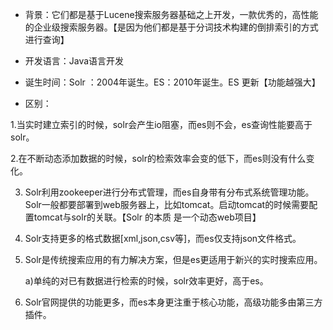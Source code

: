 - 背景：它们都是基于Lucene搜索服务器基础之上开发，一款优秀的，高性能的企业级搜索服务器。【是因为他们都是基于分词技术构建的倒排索引的方式进行查询】

- 开发语言：Java语言开发

- 诞生时间：Solr ：2004年诞生。ES：2010年诞生。ES 更新【功能越强大】

- 区别：

1.当实时建立索引的时候，solr会产生io阻塞，而es则不会，es查询性能要高于solr。

2.在不断动态添加数据的时候，solr的检索效率会变的低下，而es则没有什么变化。

3. Solr利用zookeeper进行分布式管理，而es自身带有分布式系统管理功能。Solr一般都要部署到web服务器上，比如tomcat。启动tomcat的时候需要配置tomcat与solr的关联。【Solr 的本质 是一个动态web项目】

4. Solr支持更多的格式数据[xml,json,csv等]，而es仅支持json文件格式。

5. Solr是传统搜索应用的有力解决方案，但是es更适用于新兴的实时搜索应用。

   a)单纯的对已有数据进行检索的时候，solr效率更好，高于es。

6. Solr官网提供的功能更多，而es本身更注重于核心功能，高级功能多由第三方插件。
  